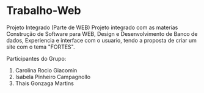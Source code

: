 # Trabalho-Web

Projeto Integrado (Parte de WEB)
Projeto integrado com as materias Construção de Software para WEB, Design e Desenvolvimento de Banco de dados, Experiencia e interface com o usuario, tendo a proposta de criar um site com o tema "FORTES".

Participantes do Grupo:
1. Carolina Rocio Giacomin
2. Isabela Pinheiro Campagnollo
3. Thais Gonzaga Martins

